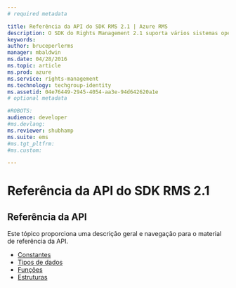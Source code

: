 ```yaml
---
# required metadata

title: Referência da API do SDK RMS 2.1 | Azure RMS
description: O SDK do Rights Management 2.1 suporta vários sistemas operativos; Android, iOS, OS X, Linux, Windows Phone e Loja Windows.
keywords:
author: bruceperlerms
manager: mbaldwin
ms.date: 04/28/2016
ms.topic: article
ms.prod: azure
ms.service: rights-management
ms.technology: techgroup-identity
ms.assetid: 04e76449-2945-4054-aa3e-94d642620a1e
# optional metadata

#ROBOTS:
audience: developer
#ms.devlang:
ms.reviewer: shubhamp
ms.suite: ems
#ms.tgt_pltfrm:
#ms.custom:

---
```


# Referência da API do SDK RMS 2.1 

## Referência da API

Este tópico proporciona uma descrição geral e navegação para o material de referência da API.

- [Constantes](/rights-management/sdk/2.1/api/win/constants)
- [Tipos de dados](/rights-management/sdk/2.1/api/win/data%20types)
- [Funções](/rights-management/sdk/2.1/api/win/functions)
- [Estruturas](/rights-management/sdk/2.1/api/win/structures)



<!--HONumber=May16_HO2-->


